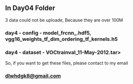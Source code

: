 ## In Day04 Folder

3 data could not be uploade, Because they are over 100M</br>
### day4 - config - model_frcnn_.hdf5, vgg16_weights_tf_dim_ordering_tf_kernels.h5</br>
### day4 - dataset - VOCtrainval_11-May-2012.tar></br>
So, if you want to get these files, please contact to my email

### dlwhdgk8@gmail.com
